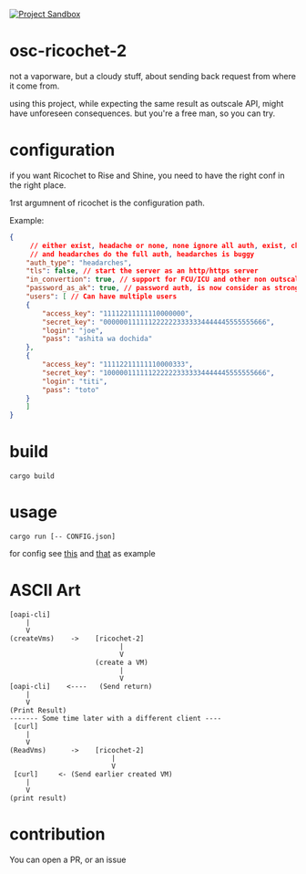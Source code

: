 [![Project Sandbox](https://docs.outscale.com/fr/userguide/_images/Project-Sandbox-yellow.svg)](https://docs.outscale.com/en/userguide/Open-Source-Projects.html)
# osc-ricochet-2

not a vaporware, but a cloudy stuff, about sending back request from where it come from.

using this project, while expecting the same result as outscale API, might have unforeseen consequences.
but you're a free man, so you can try.


# configuration

if you want Ricochet to Rise and Shine, you need to have the right conf in the right place.

1rst argumnent of ricochet is the configuration path.

Example:
```json
{
     // either exist, headache or none, none ignore all auth, exist, check if the user exist but don't go futher,
     // and headarches do the full auth, headarches is buggy
    "auth_type": "headarches",
    "tls": false, // start the server as an http/https server
    "in_convertion": true, // support for FCU/ICU and other non outscale API (just support a very few call so far)
    "password_as_ak": true, // password auth, is now consider as strong as ak/sk
    "users": [ // Can have multiple users
	{
	    "access_key": "11112211111110000000",
	    "secret_key": "0000001111112222223333334444445555555666",
	    "login": "joe",
	    "pass": "ashita wa dochida"
	},
	{
	    "access_key": "11112211111110000333",
	    "secret_key": "1000001111112222223333334444445555555666",
	    "login": "titi",
	    "pass": "toto"
	}
    ]
}
```

# build

```
cargo build
```

# usage

```
cargo run [-- CONFIG.json]
```

for config see [this](./ricochet-headarches.json) and [that](./ricochet.json) as example

# ASCII Art
```
[oapi-cli]
    |
    V
(createVms)    ->    [ricochet-2]
                           |
                           V
                     (create a VM)
                           |
                           V
[oapi-cli]    <----   (Send return)
    |
    V
(Print Result)
------- Some time later with a different client ----
 [curl]
    |
    V
(ReadVms)      ->    [ricochet-2]
                         |
                         V
 [curl]     <- (Send earlier created VM)
    |
    V
(print result)
```

# contribution

You can open a PR, or an issue

